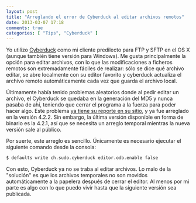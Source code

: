 ```yaml
---
layout: post
title: "Arreglando el error de Cyberduck al editar archivos remotos"
date: 2013-03-07 17:18
comments: true
categories: [ "Tips", "Cyberduck" ]
---
```


Yo utilizo [Cyberduck][cyberduck] como mi cliente predilecto para FTP y SFTP en el OS X (aunque también tiene versión para Windows). Me gusta principalmente la opción para editar archivos, con lo que las modificaciones a ficheros remotos son extremadamente fáciles de realizar: sólo se dice qué archivo editar, se abre localmente con su editor favorito y cyberduck actualiza el archivo remoto automáticamente cada vez que guarda el archivo local.

Últimamente había tenido problemas aleatorios donde al pedir editar un archivo, el Cyberduck se quedaba en la generación del MD5 y nunca pasaba de ahí, teniendo que cerrar el programa a la fuerza para poder hacer algo. Este problema [ya tiene su reporte en su sitio][cyberduck-trac], y ya fue arreglado en la versión 4.2.2. Sin embargo, la última versión disponible en forma de binario es la 4.2.1, así que se necesita un arreglo temporal mientras la nueva versión sale al público.

<!-- more -->

Por suerte, este arreglo es sencillo. Únicamente es necesario ejecutar el siguiente comando desde la consola:

``` bash
$ defaults write ch.sudo.cyberduck editor.odb.enable false
```

Con esto, Cyberduck ya no se traba al editar archivos. Lo malo de la "solución" es que los archivos temporales no son movidos automáticamente a la papelera después de cerrar el editor. Al menos por mi parte es algo con lo que puedo vivir hasta que la siguiente versión sea publicada.

[cyberduck]: http://www.cyberduck.ch/ "Cyberduck"
[cyberduck-trac]: http://trac.cyberduck.ch/ticket/6878